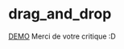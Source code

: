 # drag_and_drop
[DEMO](https://htmlpreview.github.io/?https://github.com/psykoterro/drag_and_drop/blob/master/index.html)
Merci de votre critique :D
